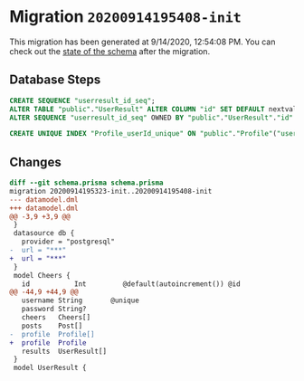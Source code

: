 # Migration `20200914195408-init`

This migration has been generated at 9/14/2020, 12:54:08 PM.
You can check out the [state of the schema](./schema.prisma) after the migration.

## Database Steps

```sql
CREATE SEQUENCE "userresult_id_seq";
ALTER TABLE "public"."UserResult" ALTER COLUMN "id" SET DEFAULT nextval('userresult_id_seq');
ALTER SEQUENCE "userresult_id_seq" OWNED BY "public"."UserResult"."id"

CREATE UNIQUE INDEX "Profile_userId_unique" ON "public"."Profile"("userId")
```

## Changes

```diff
diff --git schema.prisma schema.prisma
migration 20200914195323-init..20200914195408-init
--- datamodel.dml
+++ datamodel.dml
@@ -3,9 +3,9 @@
 }
 datasource db {
   provider = "postgresql"
-  url = "***"
+  url = "***"
 }
 model Cheers {
   id           Int         @default(autoincrement()) @id
@@ -44,9 +44,9 @@
   username String       @unique
   password String?
   cheers   Cheers[]
   posts    Post[]
-  profile  Profile[]
+  profile  Profile
   results  UserResult[]
 }
 model UserResult {
```


